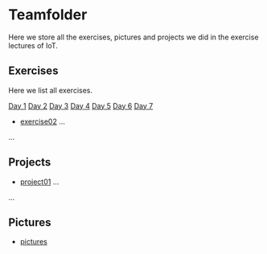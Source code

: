 # Teamfolder

Here we store all the exercises, pictures and projects we did in the exercise lectures of IoT.

## Exercises

Here we list all exercises.

 [Day 1](/TeamTwo/exercises/exerciseday1/README.md)
 [Day 2](/TeamTwo/exercises/exerciseday2/README.md)
 [Day 3](/TeamTwo/exercises/exerciseday3/README.md)
 [Day 4](/TeamTwo/exercises/exerciseday4/README.md)
 [Day 5](/TeamTwo/exercises/exerciseday5/README.md)
 [Day 6](/TeamTwo/exercises/exerciseday2/README.md)
 [Day 7](/TeamTwo/exercises/exerciseday2/README.md)

- [exercise02][2]
...

[1]: /TeamTwo/exercises/exercise01/
[2]: /TeamTwo/exercises/exercise02/
...

## Projects

- [project01][7]
...

[7]: /Teamfolder/project
...

## Pictures

- [pictures](/Teamfolder/pictures)
